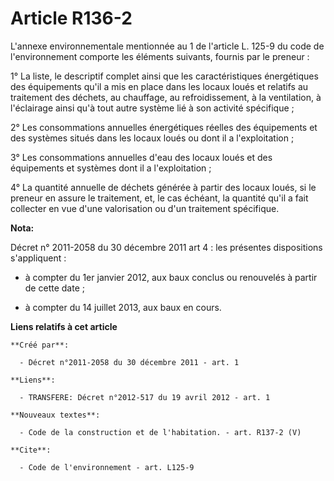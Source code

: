 # Article R136-2

L'annexe environnementale mentionnée au 1 de l'article L. 125-9 du code de l'environnement comporte les éléments suivants,
fournis par le preneur : 

1° La liste, le descriptif complet ainsi que les caractéristiques énergétiques des équipements qu'il a mis en place dans les
locaux loués et relatifs au traitement des déchets, au chauffage, au refroidissement, à la ventilation, à l'éclairage ainsi
qu'à tout autre système lié à son activité spécifique ; 

2° Les consommations annuelles énergétiques réelles des équipements et des systèmes situés dans les locaux loués ou dont il a
l'exploitation ; 

3° Les consommations annuelles d'eau des locaux loués et des équipements et systèmes dont il a l'exploitation ; 

4° La quantité annuelle de déchets générée à partir des locaux loués, si le preneur en assure le traitement, et, le cas
échéant, la quantité qu'il a fait collecter en vue d'une valorisation ou d'un traitement spécifique.

**Nota:**

Décret n° 2011-2058 du 30 décembre 2011 art 4 : les présentes  dispositions s'appliquent :

- à compter du 1er janvier 2012, aux baux conclus ou renouvelés à partir de cette date ;

- à compter du 14 juillet 2013, aux baux en cours.

**Liens relatifs à cet article**

	**Créé par**:

	  - Décret n°2011-2058 du 30 décembre 2011 - art. 1

	**Liens**:

	  - TRANSFERE: Décret n°2012-517 du 19 avril 2012 - art. 1

	**Nouveaux textes**:

	  - Code de la construction et de l'habitation. - art. R137-2 (V)

	**Cite**:

	  - Code de l'environnement - art. L125-9
